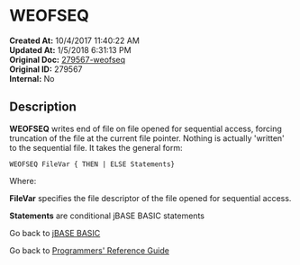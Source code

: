 # WEOFSEQ

**Created At:** 10/4/2017 11:40:22 AM  
**Updated At:** 1/5/2018 6:31:13 PM  
**Original Doc:** [279567-weofseq](https://docs.jbase.com/36868-jbase-basic/279567-weofseq)  
**Original ID:** 279567  
**Internal:** No  

## Description

**WEOFSEQ** writes end of file on file opened for sequential access, forcing truncation of the file at the current file pointer. Nothing is actually 'written' to the sequential file. It takes the general form:

```
WEOFSEQ FileVar { THEN | ELSE Statements}
```

Where:

**FileVar** specifies the file descriptor of the file opened for sequential access.

**Statements** are conditional jBASE BASIC statements

Go back to [jBASE BASIC](./../README.md)

Go back to [Programmers' Reference Guide](./../../reference-guides/jbc/README.md)
